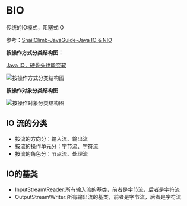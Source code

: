 # BIO 

传统的IO模式，阻塞式IO

参考：[SnailClimb-JavaGuide-Java IO & NIO](https://github.com/Snailclimb/JavaGuide/blob/master/Java%E7%9B%B8%E5%85%B3/Java%20IO%E4%B8%8ENIO.md)

**按操作方式分类结构图：**

[Java IO，硬骨头也能变软](https://mp.weixin.qq.com/s?__biz=MzU4NDQ4MzU5OA==&mid=2247483981&idx=1&sn=6e5c682d76972c8d2cf271a85dcf09e2&chksm=fd98542ccaefdd3a70428e9549bc33e8165836855edaa748928d16c1ebde9648579d3acaac10#rd)

![按操作方式分类结构图](C:\Users\admin\Desktop\learning_notes\newbie_upgrade\java_base\io\assets\001.jpg)

**按操作对象分类结构图**

![按操作对象分类结构图](C:\Users\admin\Desktop\learning_notes\newbie_upgrade\java_base\io\assets\002.jpg)

## IO 流的分类

- 按流的方向分：输入流、输出流
- 按流的操作单元分：字节流、字符流
- 按流的角色分：节点流、处理流

## IO的基类

- InputStream\Reader:所有输入流的基类，前者是字节流，后者是字符流
- OutputStream\Writer:所有输出流的基类，前者是字节流，后者是字符流

